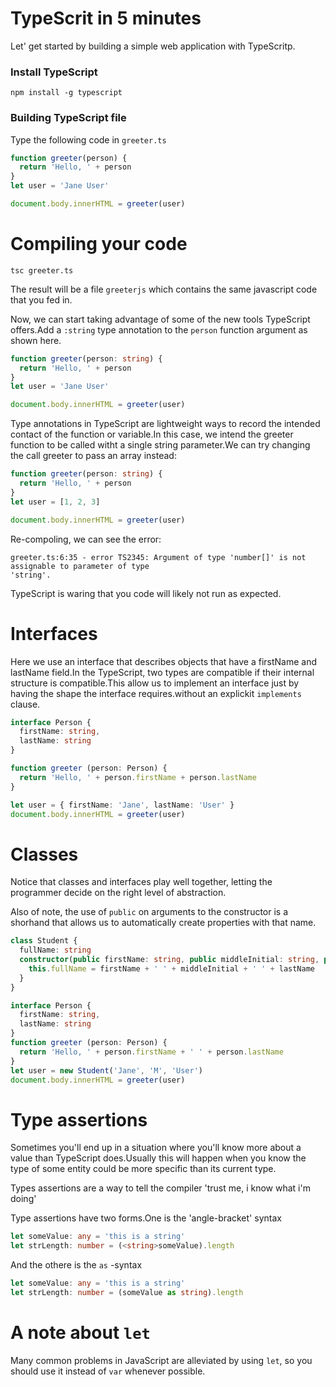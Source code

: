 # TypeScrit in 5 minutes

Let' get started by building a simple web application with TypeScritp.

### Install TypeScript

```
npm install -g typescript
```

### Building TypeScript file
Type the following code in `greeter.ts`

```ts
function greeter(person) {
  return 'Hello, ' + person
}
let user = 'Jane User'

document.body.innerHTML = greeter(user)
```

# Compiling your code 

```
tsc greeter.ts
```

The result will be a file `greeterjs` which contains the same javascript code that you fed in.

Now, we can start taking advantage of some of the new tools TypeScript offers.Add a `:string` type annotation to the `person` function argument as shown here.
```ts
function greeter(person: string) {
  return 'Hello, ' + person
}
let user = 'Jane User'

document.body.innerHTML = greeter(user)
```
Type annotations in TypeScript are lightweight ways to record the intended contact of the function or variable.In this case, we intend the greeter function to be called witht a single string parameter.We can try changing the call greeter to pass an array instead:
```ts
function greeter(person: string) {
  return 'Hello, ' + person
}
let user = [1, 2, 3]

document.body.innerHTML = greeter(user)
```
Re-compoling, we can see the error:
```
greeter.ts:6:35 - error TS2345: Argument of type 'number[]' is not assignable to parameter of type
'string'.
```
TypeScript is waring that you code will likely not run as expected.

# Interfaces

Here we use an interface that describes objects that have a firstName and lastName field.In the TypeScript, two types are compatible if their internal structure is compatible.This allow us to implement an interface just by having the shape the interface requires.without an explickit `implements` clause.

```ts
interface Person {
  firstName: string,
  lastName: string
}

function greeter (person: Person) {
  return 'Hello, ' + person.firstName + person.lastName
}

let user = { firstName: 'Jane', lastName: 'User' }
document.body.innerHTML = greeter(user)
```

# Classes 
Notice that classes and interfaces play well together, letting the programmer decide on the right level of abstraction.

Also of note, the use of `public` on arguments to the constructor is a shorhand that allows us to automatically create properties with that name.
```ts
class Student {
  fullName: string
  constructor(public firstName: string, public middleInitial: string, public lastName: string) {
    this.fullName = firstName + ' ' + middleInitial + ' ' + lastName
  }
}

interface Person {
  firstName: string,
  lastName: string
}
function greeter (person: Person) {
  return 'Hello, ' + person.firstName + ' ' + person.lastName
}
let user = new Student('Jane', 'M', 'User')
document.body.innerHTML = greeter(user)
```
# Type assertions

Sometimes you'll end up in a situation where you'll know more about a value than TypeScript does.Usually this will happen when you know the type of some entity could be more specific than its current type.

Types assertions are a way to tell the compiler 'trust me, i know what i'm doing'

Type assertions have two forms.One is the 'angle-bracket' syntax
```ts
let someValue: any = 'this is a string'
let strLength: number = (<string>someValue).length
```
And the othere is the `as` -syntax
```ts
let someValue: any = 'this is a string'
let strLength: number = (someValue as string).length
```

# A note about `let`

Many common problems in JavaScript are alleviated by using `let`, so you should use it instead of `var` whenever possible.